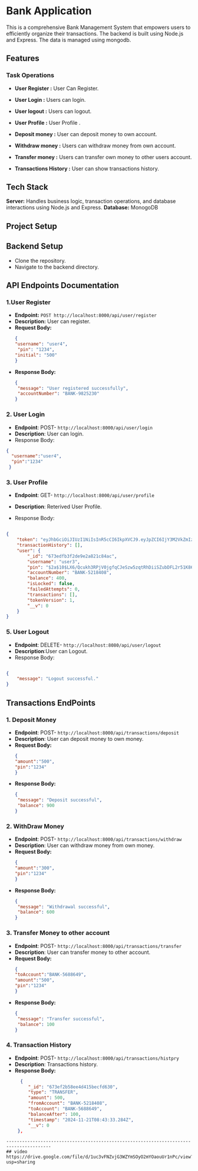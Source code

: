 # Bank Application

This is a comprehensive Bank Management System that empowers users to efficiently organize their transactions. The backend is built using Node.js and Express. The data is managed using mongodb.

## Features 

### Task Operations 

- **User Register  :** User Can Register.
- **User Login :** Users can login.
- **User logout :** Users can logout.
- **User Profile  :** User Profile .
  
- **Deposit money  :** User can deposit money to own account.
- **Withdraw money :** Users can withdraw money from own account.
- **Transfer money :** Users can transfer own money to other users account.
- **Transactions History  :** User can show transactions history.


## Tech Stack 
**Server:** Handles business logic, transaction operations, and database interactions using Node.js and Express.
**Database:** MonogoDB


## Project Setup
## Backend Setup
- Clone the repository.
- Navigate to the backend directory.



## API Endpoints Documentation

### 1.User Register

- **Endpoint:** `POST http://localhost:8000/api/user/register`
- **Description:** User can register.
- **Request Body:**
  ```json
  {
  "username": "user4",
   "pin": "1234",
  "initial": "500"
  }

 - **Response Body:**
   ```json
   {
    "message": "User registered successfully",
    "accountNumber": "BANK-9825230"
   }


### 2. User Login
- **Endpoint**: POST- `http://localhost:8000/api/user/login`
- **Description**: User can login.
- Response Body:
```json
{
  "username":"user4",
  "pin":"1234"
 }


```
### 3. User Profile
- **Endpoint**: GET- `http://localhost:8000/api/user/profile`
- **Description**: Reterived User Profile.

- Response Body:
```json

{
    "token": "eyJhbGciOiJIUzI1NiIsInR5cCI6IkpXVCJ9.eyJpZCI6IjY3M2VkZmIzZjJkZTllMmE4MjFjODRhYyIsInRva2VuVmVyc2lvbiI6MSwiaWF0IjoxNzMyMTc4MTQ4LCJleHAiOjE3MzIxNzkwNDh9.wjVGYkhSSfdLeNRvWhi4_xuKN9fUn7uiPY7Nh5VM83g",
    "transactionHistory": [],
    "user": {
        "_id": "673edfb3f2de9e2a821c84ac",
        "username": "user3",
        "pin": "$2a$10$LX6/Qcukh3RPjV0jgfqCJeSzw5zqtRhDiiSZubDFL2r51K86k5dty",
        "accountNumber": "BANK-5218408",
        "balance": 400,
        "isLocked": false,
        "failedAttempts": 0,
        "transactions": [],
        "tokenVersion": 1,
        "__v": 0
    }
}

```

### 5. User Logout
- **Endpoint**: DELETE- `http://localhost:8080/api/user/logout`
- **Description**:User can Logout. 
- Response Body:
```json

{
    "message": "Logout successful."
}

```

## Transactions EndPoints


### 1. Deposit Money
- **Endpoint**: POST- `http://localhost:8000/api/transactions/deposit`
- **Description**: User can deposit money to own money.
- **Request Body:**
  ```json
  {
  "amount":"500",
  "pin":"1234"
  }

 - **Response Body:**
   ```json
   {
    "message": "Deposit successful",
    "balance": 900
   }

### 2. WithDraw Money
- **Endpoint**: POST- `http://localhost:8000/api/transactions/withdraw`
- **Description**: User can withdraw money from own money.
- **Request Body:**
  ```json
  {
  "amount":"300",
  "pin":"1234"
  }

 - **Response Body:**
   ```json
   {
    "message": "Withdrawal successful",
    "balance": 600
   }

### 3. Transfer Money to other account
- **Endpoint**: POST- `http://localhost:8000/api/transactions/transfer`
- **Description**: User can transfer money to other account.
- **Request Body:**
  ```json
  {
  "toAccount":"BANK-5688649",
  "amount":"500",
  "pin":"1234"
  }

 - **Response Body:**
   ```json
   {
    "message": "Transfer successful",
    "balance": 100
   }

 ### 4. Transaction History 
- **Endpoint**: POST- `http://localhost:8000/api/transactions/histpry`
- **Description**: Transactions history.
 - **Response Body:**
   ```json
     {
        "_id": "673ef2b58ee4d415becfd630",
        "type": "TRANSFER",
        "amount": 500,
        "fromAccount": "BANK-5218408",
        "toAccount": "BANK-5688649",
        "balanceAfter": 100,
        "timestamp": "2024-11-21T08:43:33.284Z",
        "__v": 0
    },
   
```
---------------------------------------------------------------------------------------
## video
https://drive.google.com/file/d/1uc3vFNZvjG3WZYmSOyO2mYOaouUr1nPc/view?usp=sharing

